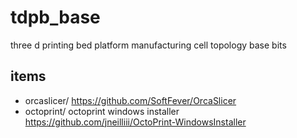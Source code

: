 # tdpb_base
three d printing bed platform manufacturing cell topology base bits

## items
* orcaslicer/ https://github.com/SoftFever/OrcaSlicer
* octoprint/ octoprint windows installer https://github.com/jneilliii/OctoPrint-WindowsInstaller